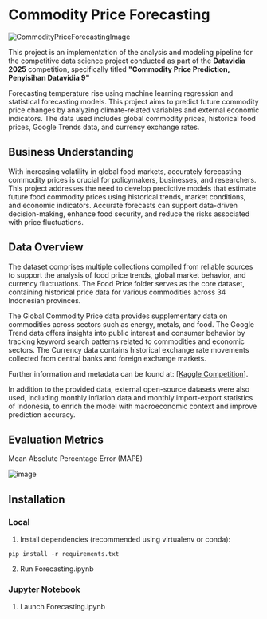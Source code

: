 # Commodity Price Forecasting

![CommodityPriceForecastingImage](https://github.com/user-attachments/assets/ea696868-7019-494e-b092-12332dca5ef6)

This project is an implementation of the analysis and modeling pipeline for the competitive data science project conducted as part of the **Datavidia 2025** competition, specifically titled **"Commodity Price Prediction, Penyisihan Datavidia 9"**

Forecasting temperature rise using machine learning regression and statistical forecasting models. This project aims to predict future commodity price changes by analyzing climate-related variables and external economic indicators. The data used includes global commodity prices, historical food prices, Google Trends data, and currency exchange rates.

## Business Understanding

With increasing volatility in global food markets, accurately forecasting commodity prices is crucial for policymakers, businesses, and researchers. This project addresses the need to develop predictive models that estimate future food commodity prices using historical trends, market conditions, and economic indicators. Accurate forecasts can support data-driven decision-making, enhance food security, and reduce the risks associated with price fluctuations.

## Data Overview

The dataset comprises multiple collections compiled from reliable sources to support the analysis of food price trends, global market behavior, and currency fluctuations. The Food Price folder serves as the core dataset, containing historical price data for various commodities across 34 Indonesian provinces.

The Global Commodity Price data provides supplementary data on commodities across sectors such as energy, metals, and food.
The Google Trend data offers insights into public interest and consumer behavior by tracking keyword search patterns related to commodities and economic sectors.
The Currency data contains historical exchange rate movements collected from central banks and foreign exchange markets.

Further information and metadata can be found at: [[Kaggle Competition](https://www.kaggle.com/competitions/warmup-datavidia/data)].

In addition to the provided data, external open-source datasets were also used, including monthly inflation data and monthly import-export statistics of Indonesia, to enrich the model with macroeconomic context and improve prediction accuracy.

## Evaluation Metrics
Mean Absolute Percentage Error (MAPE)

![image](https://github.com/user-attachments/assets/b07a6580-c153-4c70-95db-18227529e9c8)

## Installation
### Local
1. Install dependencies (recommended using virtualenv or conda):
```
pip install -r requirements.txt
```
2. Run Forecasting.ipynb

### Jupyter Notebook
1. Launch Forecasting.ipynb
